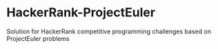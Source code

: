 # HackerRank-ProjectEuler
Solution for HackerRank competitive programming challenges based on ProjectEuler problems
